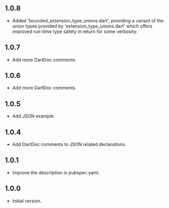 ## 1.0.8

- Added 'bounded_extension_type_unions.dart', providing a variant of
  the union types provided by 'extension_type_unions.dart' which offers
  improved run-time type safety in return for some verbosity.

## 1.0.7

- Add more DartDoc comments.

## 1.0.6

- Add more DartDoc comments.

## 1.0.5

- Add JSON example.

## 1.0.4

- Add DartDoc comments to JSON related declarations.

## 1.0.1

- Improve the description in pubspec.yaml.

## 1.0.0

- Initial version.
